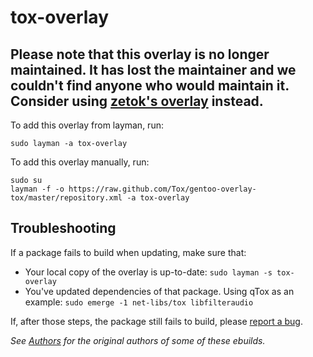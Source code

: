 tox-overlay
===========

## Please note that this overlay is no longer maintained. It has lost the maintainer and we couldn't find anyone who would maintain it. Consider using [zetok's overlay](https://github.com/zetok/zetok-overlay) instead.

To add this overlay from layman, run:

```sudo layman -a tox-overlay```

To add this overlay manually, run:

```
sudo su
layman -f -o https://raw.github.com/Tox/gentoo-overlay-tox/master/repository.xml -a tox-overlay
```

Troubleshooting
---------------

If a package fails to build when updating, make sure that:
* Your local copy of the overlay is up-to-date: ``sudo layman -s tox-overlay``
* You've updated dependencies of that package. Using qTox as an example: ``sudo
  emerge -1 net-libs/tox libfilteraudio``

If, after those steps, the package still fails to build, please [report a bug](https://github.com/Tox/gentoo-overlay-tox/issues/new).

*See [Authors](AUTHORS) for the original authors of some of these ebuilds.*
